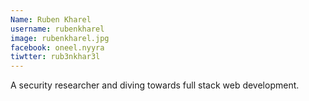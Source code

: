 ```yaml
---
Name: Ruben Kharel
username: rubenkharel
image: rubenkharel.jpg
facebook: oneel.nyyra
tiwtter: rub3nkhar3l
---
```


A security researcher and diving towards full stack web development. 
